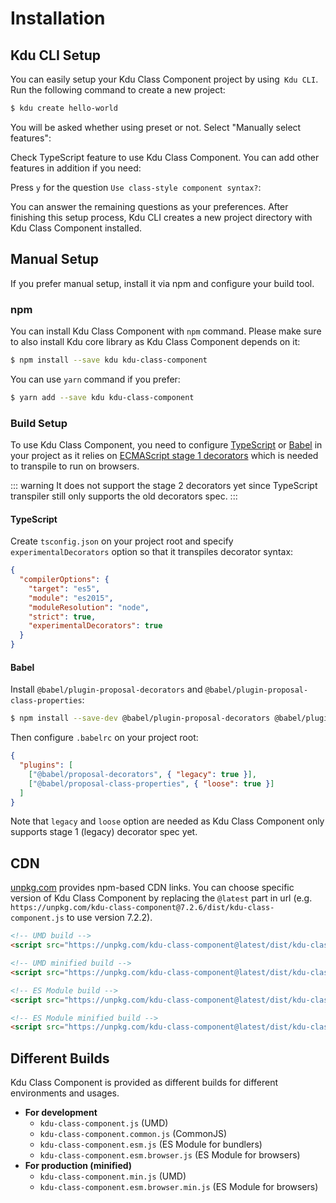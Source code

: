 # Installation

## Kdu CLI Setup

You can easily setup your Kdu Class Component project by using` Kdu CLI`. Run the following command to create a new project:

```sh
$ kdu create hello-world
```

You will be asked whether using preset or not. Select "Manually select features":

Check TypeScript feature to use Kdu Class Component. You can add other features in addition if you need:

Press `y` for the question `Use class-style component syntax?`:

You can answer the remaining questions as your preferences. After finishing this setup process, Kdu CLI creates a new project directory with Kdu Class Component installed.

## Manual Setup

If you prefer manual setup, install it via npm and configure your build tool.

### npm

You can install Kdu Class Component with `npm` command. Please make sure to also install Kdu core library as Kdu Class Component depends on it:

```sh
$ npm install --save kdu kdu-class-component
```

You can use `yarn` command if you prefer:

```sh
$ yarn add --save kdu kdu-class-component
```

### Build Setup

To use Kdu Class Component, you need to configure [TypeScript](https://www.typescriptlang.org/) or [Babel](https://babeljs.io/) in your project as it relies on [ECMAScript stage 1 decorators](https://github.com/wycats/javascript-decorators/blob/master/README.md) which is needed to transpile to run on browsers.

::: warning
It does not support the stage 2 decorators yet since TypeScript transpiler still only supports the old decorators spec.
:::

#### TypeScript

Create `tsconfig.json` on your project root and specify `experimentalDecorators` option so that it transpiles decorator syntax:

```json
{
  "compilerOptions": {
    "target": "es5",
    "module": "es2015",
    "moduleResolution": "node",
    "strict": true,
    "experimentalDecorators": true
  }
}
```

#### Babel

Install `@babel/plugin-proposal-decorators` and `@babel/plugin-proposal-class-properties`:

```sh
$ npm install --save-dev @babel/plugin-proposal-decorators @babel/plugin-proposal-class-properties
```

Then configure `.babelrc` on your project root:

```json
{
  "plugins": [
    ["@babel/proposal-decorators", { "legacy": true }],
    ["@babel/proposal-class-properties", { "loose": true }]
  ]
}
```

Note that `legacy` and `loose` option are needed as Kdu Class Component only supports stage 1 (legacy) decorator spec yet.

## CDN

[unpkg.com](https://unpkg.com/) provides npm-based CDN links. You can choose specific version of Kdu Class Component by replacing the `@latest` part in url (e.g. `https://unpkg.com/kdu-class-component@7.2.6/dist/kdu-class-component.js` to use version 7.2.2).

```html
<!-- UMD build -->
<script src="https://unpkg.com/kdu-class-component@latest/dist/kdu-class-component.js"></script>

<!-- UMD minified build -->
<script src="https://unpkg.com/kdu-class-component@latest/dist/kdu-class-component.min.js"></script>

<!-- ES Module build -->
<script src="https://unpkg.com/kdu-class-component@latest/dist/kdu-class-component.esm.browser.js"></script>

<!-- ES Module minified build -->
<script src="https://unpkg.com/kdu-class-component@latest/dist/kdu-class-component.esm.browser.min.js"></script>
```

## Different Builds

Kdu Class Component is provided as different builds for different environments and usages.

- **For development**
  - `kdu-class-component.js` (UMD)
  - `kdu-class-component.common.js` (CommonJS)
  - `kdu-class-component.esm.js` (ES Module for bundlers)
  - `kdu-class-component.esm.browser.js` (ES Module for browsers)
- **For production (minified)**
  - `kdu-class-component.min.js` (UMD)
  - `kdu-class-component.esm.browser.min.js` (ES Module for browsers)

